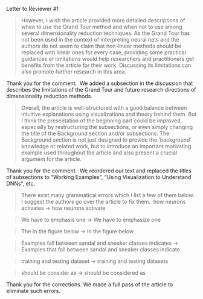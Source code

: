 Letter to Reviewer #1
> However, I wish the article provided more detailed descriptions of when to use the Grand Tour method and when not to use among several dimensionality reduction techniques. As the Grand Tour has not been used in the context of interpreting neural nets and the authors do not seem to claim that non-linear methods should be replaced with linear ones for every case, providing some practical guidances or limitations would help researchers and practitioners get benefits from the article for their work. Discussing its limitations can also promote further research in this area.


Thank you for the comment.  We added a subsection in the discussion that describes the limitations of the Grand Tour and future research directions of dimensionality reduction methods.


> Overall, the article is well-structured with a good balance between intuitive explanations using visualizations and theory behind them. But I think the presentation of the beginning part could be improved, especially by restructuring the subsections, or even simply changing the title of the Background section and/or subsections. The Background section is not just designed to provide the ‘background’ knowledge or related work, but to introduce an important motivating example used throughout the article and also present a crucial argument for the article.


Thank you for the comment.  We reordered our text and replaced the titles of subsections to ”Working Examples”, “Using Visualization to Understand DNNs”, etc.


> There exist many grammatical errors which I list a few of them below. I suggest the authors go over the article to fix them.  how neurons activates -> how neurons activate

> We have to emphasis one -> We have to emphasize one

> The In the figure below -> In the figure below

> Examples fall between sandal and sneaker classes indicates -> Examples that fall between sandal and sneaker classes indicate

> training and testing dataset -> training and testing datasets

> should be consider as -> should be considered as


Thank you for the corrections. We made a full pass of the article to eliminate such errors.


